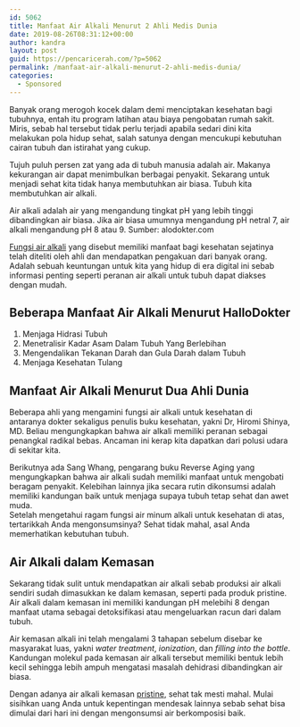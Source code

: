 ```yaml
---
id: 5062
title: Manfaat Air Alkali Menurut 2 Ahli Medis Dunia
date: 2019-08-26T08:31:12+00:00
author: kandra
layout: post
guid: https://pencaricerah.com/?p=5062
permalink: /manfaat-air-alkali-menurut-2-ahli-medis-dunia/
categories:
  - Sponsored
---
```

Banyak orang merogoh kocek dalam demi menciptakan kesehatan bagi tubuhnya, entah itu program latihan atau biaya pengobatan rumah sakit. Miris, sebab hal tersebut tidak perlu terjadi apabila sedari dini kita melakukan pola hidup sehat, salah satunya dengan mencukupi kebutuhan cairan tubuh dan istirahat yang cukup.

Tujuh puluh persen zat yang ada di tubuh manusia adalah air. Makanya kekurangan air dapat menimbulkan berbagai penyakit. Sekarang untuk menjadi sehat kita tidak hanya membutuhkan air biasa. Tubuh kita membutuhkan air alkali.

Air alkali adalah air yang mengandung tingkat pH yang lebih tinggi dibandingkan air biasa. Jika air biasa umumnya mengandung pH netral 7, air alkali mengandung pH 8 atau 9. Sumber: alodokter.com

[Fungsi air alkali]("http://www.pristine8.com/artikel/beragam-cara-untuk-menerapkan-pola-hidup-sehat) yang disebut memiliki manfaat bagi kesehatan sejatinya telah diteliti oleh ahli dan mendapatkan pengakuan dari banyak orang. Adalah sebuah keuntungan untuk kita yang hidup di era digital ini sebab informasi penting seperti peranan air alkali untuk tubuh dapat diakses dengan mudah.

## Beberapa Manfaat Air Alkali Menurut HalloDokter

  1. Menjaga Hidrasi Tubuh
  2. Menetralisir Kadar Asam Dalam Tubuh Yang Berlebihan
  3. Mengendalikan Tekanan Darah dan Gula Darah dalam Tubuh
  4. Menjaga Kesehatan Tulang

## Manfaat Air Alkali Menurut Dua Ahli Dunia

Beberapa ahli yang mengamini fungsi air alkali untuk kesehatan di antaranya dokter sekaligus penulis buku kesehatan, yakni Dr, Hiromi Shinya, MD. Beliau mengungkapkan bahwa air alkali memiliki peranan sebagai penangkal radikal bebas. Ancaman ini kerap kita dapatkan dari polusi udara di sekitar kita.

Berikutnya ada Sang Whang, pengarang buku Reverse Aging yang mengungkapkan bahwa air alkali sudah memiliki manfaat untuk mengobati beragam penyakit. Kelebihan lainnya jika secara rutin dikonsumsi adalah memiliki kandungan baik untuk menjaga supaya tubuh tetap sehat dan awet muda.  
Setelah mengetahui ragam fungsi air minum alkali untuk kesehatan di atas, tertarikkah Anda mengonsumsinya? Sehat tidak mahal, asal Anda memerhatikan kebutuhan tubuh.

## Air Alkali dalam Kemasan

Sekarang tidak sulit untuk mendapatkan air alkali sebab produksi air alkali sendiri sudah dimasukkan ke dalam kemasan, seperti pada produk pristine. Air alkali dalam kemasan ini memiliki kandungan pH melebihi 8 dengan manfaat utama sebagai detoksifikasi atau mengeluarkan racun dari dalam tubuh.

Air kemasan alkali ini telah mengalami 3 tahapan sebelum disebar ke masyarakat luas, yakni _water treatment_, _ionization_, dan _filling into the bottle_. Kandungan molekul pada kemasan air alkali tersebut memiliki bentuk lebih kecil sehingga lebih ampuh mengatasi masalah dehidrasi dibandingkan air biasa.

Dengan adanya air alkali kemasan  [pristine](http://www.pristine8.com), sehat tak mesti mahal. Mulai sisihkan uang Anda untuk kepentingan mendesak lainnya sebab sehat bisa dimulai dari hari ini dengan mengonsumsi air berkomposisi baik.